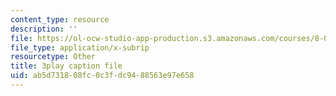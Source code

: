```yaml
---
content_type: resource
description: ''
file: https://ol-ocw-studio-app-production.s3.amazonaws.com/courses/8-01sc-classical-mechanics-fall-2016/ab5d731808fc0c3fdc9488563e97e658_DYi8KTt8688.srt
file_type: application/x-subrip
resourcetype: Other
title: 3play caption file
uid: ab5d7318-08fc-0c3f-dc94-88563e97e658
---
```

